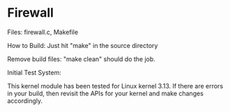 Firewall
============

Files: 
    firewall.c, Makefile

How to Build: 
    Just hit "make" in the source directory

Remove build files: 
    "make clean" should do the job.

Initial Test System: 

This kernel module has been tested for Linux kernel 3.13. 
If there are errors in your build, then revisit the APIs 
for your kernel and make changes accordingly.
